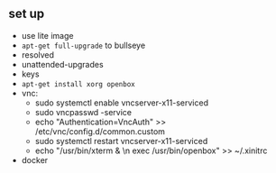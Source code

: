 ## set up
- use lite image
- `apt-get full-upgrade` to bullseye
- resolved
- unattended-upgrades
- keys
- `apt-get install xorg openbox`
- vnc:
  - sudo systemctl enable vncserver-x11-serviced
  - sudo vncpasswd -service
  - echo "Authentication=VncAuth" >> /etc/vnc/config.d/common.custom
  - sudo systemctl restart vncserver-x11-serviced
  - echo "/usr/bin/xterm & \n exec /usr/bin/openbox" >> ~/.xinitrc
- docker


